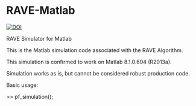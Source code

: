 RAVE-Matlab
===========

[![DOI](https://zenodo.org/badge/8023/cameronfrazier/RAVE-Matlab.svg)](http://dx.doi.org/10.5281/zenodo.13690)

RAVE Simulator for Matlab

This is the Matlab simulation code associated with the RAVE Algorithm. 

This simulation is confirmed to work on Matlab 8.1.0.604 (R2013a).

Simulation works as is, but cannot be considered robust production code.

Basic usage:

\>> pf_simulation();
